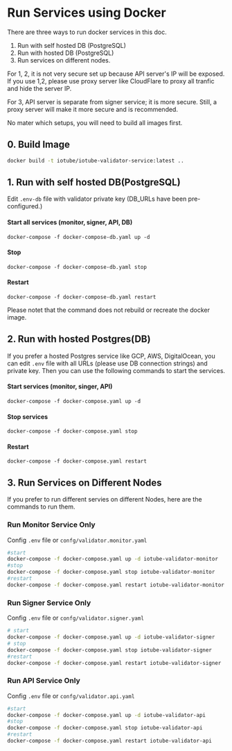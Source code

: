 # Run Services using Docker

There are three ways to run docker services in this doc. 
1. Run with self hosted DB (PostgreSQL)
2. Run with hosted DB (PostgreSQL)
3. Run services on different nodes.

For 1, 2, it is not very secure set up because API server's IP will be exposed. If you use 1,2, please use proxy server like CloudFlare to proxy all tranfic and hide the server IP. 

For 3, API server is separate from signer service; it is more secure. Still, a proxy server will make it more secure and is recommended.

No mater which setups, you will need to build all images first.

## 0. Build Image
```bash
docker build -t iotube/iotube-validator-service:latest ..
```

## 1. Run with self hosted DB(PostgreSQL)

Edit `.env-db` file with validator private key (DB_URLs have been pre-configured.)

#### Start all services (monitor, signer, API, DB)
```
docker-compose -f docker-compose-db.yaml up -d
```

#### Stop
```
docker-compose -f docker-compose-db.yaml stop
```

#### Restart
```
docker-compose -f docker-compose-db.yaml restart
```
Please notet that the command does not rebuild or recreate the docker image.

## 2. Run with hosted Postgres(DB)
If you prefer a hosted Postgres service like GCP, AWS, DigitalOcean, you can edit `.env` file with all URLs (please use DB connection strings) and private key. Then you can use the following commands to start the services.

#### Start services (monitor, singer, API)
```
docker-compose -f docker-compose.yaml up -d
```

#### Stop services
```
docker-compose -f docker-compose.yaml stop
```

#### Restart
```
docker-compose -f docker-compose.yaml restart
```

## 3. Run Services on Different Nodes
If you prefer to run different servies on different Nodes, here are the commands to run them.
### Run Monitor Service Only


Config `.env` file or `confg/validator.monitor.yaml`
```bash
#start
docker-compose -f docker-compose.yaml up -d iotube-validator-monitor
#stop
docker-compose -f docker-compose.yaml stop iotube-validator-monitor
#restart
docker-compose -f docker-compose.yaml restart iotube-validator-monitor
```

### Run Signer Service Only
Config `.env` file or `confg/validator.signer.yaml`
```bash
# start
docker-compose -f docker-compose.yaml up -d iotube-validator-signer
# stop
docker-compose -f docker-compose.yaml stop iotube-validator-signer
#restart
docker-compose -f docker-compose.yaml restart iotube-validator-signer
```

### Run API Service Only
Config `.env` file or `confg/validator.api.yaml`
```bash
#start
docker-compose -f docker-compose.yaml up -d iotube-validator-api
#stop
docker-compose -f docker-compose.yaml stop iotube-validator-api
#restart
docker-compose -f docker-compose.yaml restart iotube-validator-api
```
